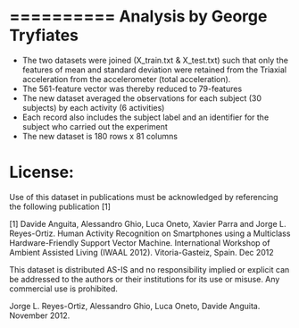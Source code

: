 ==========
Analysis by George Tryfiates
==========
- The two datasets were joined (X_train.txt & X_test.txt) such that only the features of mean and standard deviation were retained from the Triaxial acceleration from the accelerometer (total acceleration).
- The 561-feature vector was thereby reduced to 79-features
- The new dataset averaged the observations for each subject (30 subjects) by each activity (6 activities)
- Each record also includes the subject label and an identifier for the subject who carried out the experiment
- The new dataset is 180 rows x 81 columns




License:
========
Use of this dataset in publications must be acknowledged by referencing the following publication [1] 

[1] Davide Anguita, Alessandro Ghio, Luca Oneto, Xavier Parra and Jorge L. Reyes-Ortiz. Human Activity Recognition on Smartphones using a Multiclass Hardware-Friendly Support Vector Machine. International Workshop of Ambient Assisted Living (IWAAL 2012). Vitoria-Gasteiz, Spain. Dec 2012

This dataset is distributed AS-IS and no responsibility implied or explicit can be addressed to the authors or their institutions for its use or misuse. Any commercial use is prohibited.

Jorge L. Reyes-Ortiz, Alessandro Ghio, Luca Oneto, Davide Anguita. November 2012.
